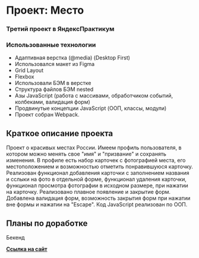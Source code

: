 # Проект: Место

### Третий проект в ЯндексПрактикум

### Использованные технологии
* Адаптивная верстка (@media) (Desktop First)
* Использовался макет из Figma
* Grid Layout
* Flexbox
* Использовали БЭМ в верстке
* Структура файлов БЭМ nested
* Азы JavaScript (работа с массивами, обработчиком событий, колбеками, валидация форм)
* Продвинутые концепции JavaScript (ООП, классы, модули)
* Проект собран Webpack.


## Краткое описание проекта

Проект о красивых местах России.
Имеем профиль пользователя, в котором можно менять свое "имя" и "призвание" и сохранять изменения. В профиле есть набор карточек с фотографией места, его местоположением и возможностью отметить понравившуюся карточку. Реализован функционал добавления карточки с заполнением названия и сслыки на фото в отдельной форме, функционал удаления карточки, функционал просмотра фотографии в исходном размере, при нажатии на карточку. Реализовано плавное появление и закрытие форм.
Добавлена валидация форм, возможность закрытия форм при нажатии вне формы и нажатии на "Escape".
Код JavaScript реализован по ООП.

## Планы по доработке

Бекенд

**[Ссылка на сайт](https://serp123616512.github.io/mesto/)**
